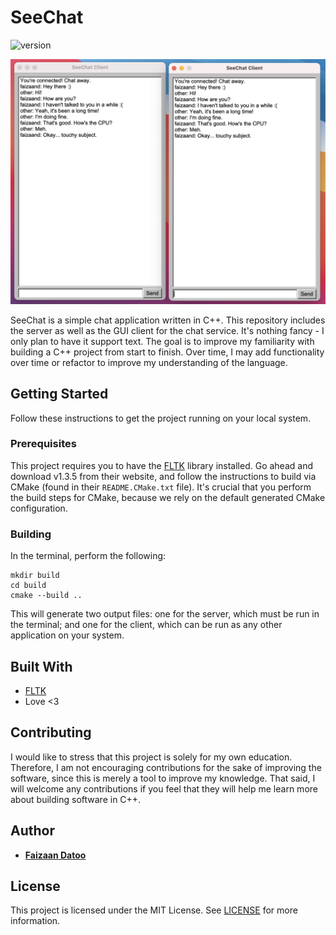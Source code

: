 # SeeChat
![version](https://img.shields.io/badge/version-0.0.1-green)

![demo](media/demo.png)

SeeChat is a simple chat application written in C++. This repository includes the server as well as the GUI client for the chat service. It's nothing fancy - I only plan to have it support text. The goal is to improve my familiarity with building a C++ project from start to finish. Over time, I may add functionality over time or refactor to improve my understanding of the language.

## Getting Started
Follow these instructions to get the project running on your local system.

### Prerequisites
This project requires you to have the [FLTK](https://www.fltk.org) library installed. Go ahead and download v1.3.5 from their website, and follow the instructions to build via CMake (found in their `README.CMake.txt` file). It's crucial that you perform the build steps for CMake, because we rely on the default generated CMake configuration.

### Building
In the terminal, perform the following: 
```shell
mkdir build
cd build
cmake --build ..
```

This will generate two output files: one for the server, which must be run in the terminal; and one for the client, which can be run as any other application on your system.

## Built With
* [FLTK](https://www.fltk.org)
* Love <3

## Contributing
I would like to stress that this project is solely for my own education. Therefore, I am not encouraging contributions for the sake of improving the software, since this is merely a tool to improve my knowledge. That said, I will welcome any contributions if you feel that they will help me learn more about building software in C++. 

## Author
* [**Faizaan Datoo**](https://faizaan.dev) 

## License
This project is licensed under the MIT License. See [LICENSE](LICENSE) for more information.
